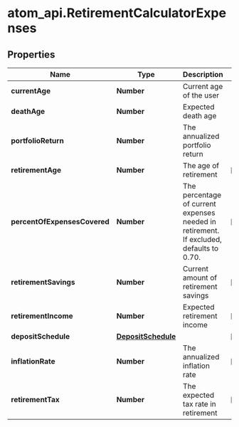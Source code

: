 # atom_api.RetirementCalculatorExpenses

## Properties
Name | Type | Description | Notes
------------ | ------------- | ------------- | -------------
**currentAge** | **Number** | Current age of the user | 
**deathAge** | **Number** | Expected death age | 
**portfolioReturn** | **Number** | The annualized portfolio return | 
**retirementAge** | **Number** | The age of retirement | [optional] 
**percentOfExpensesCovered** | **Number** | The percentage of current expenses needed in retirement. If excluded, defaults to 0.70. | [optional] 
**retirementSavings** | **Number** | Current amount of retirement savings | [optional] 
**retirementIncome** | **Number** | Expected retirement income | [optional] 
**depositSchedule** | [**DepositSchedule**](DepositSchedule.md) |  | [optional] 
**inflationRate** | **Number** | The annualized inflation rate | [optional] 
**retirementTax** | **Number** | The expected tax rate in retirement | [optional] 



